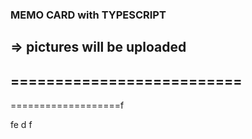 ### MEMO CARD with TYPESCRIPT
=> pictures will be uploaded
--------------------------
==========================
-
===================f


fe
d
f
